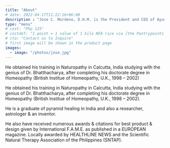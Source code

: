 ```yaml
---
title: "About"
# date: 2022-04-17T11:22:16+06:00
description : "Jose C. Mordeno, D.H.M. is the President and CEO of Ayus."
type: "menu"
# cost: "Php 125"
# costdef: "1 point = 1 value of 1 kilo NFA rice via [the Pantrypoints system](https://pantrypoints.com)"
# cta: "Contact us to Inquire"
# first image will be shown in the product page
images:
  - image: "/photos/jose.jpg"
---
```



He obtained his training in Naturopathy in Calcutta, India studying with the genius of Dr. Bhatthacharya, after completing his doctorate degree in Homeopathy (British Institue of Homeopathy, U.K., 1998 – 2002)

He obtained his training in Naturopathy in Calcutta, India studying with the genius of Dr. Bhatthacharya, after completing his doctorate degree in Homeopathy (British Institue of Homeopathy, U.K., 1998 – 2002). 

He is a graduate of pyramid healing in India and also a researcher, astrologer & an inventor.

He also have received numerous awards & citations for best product & design given by International F.A.M.E. as published in a EUROPEAN magazine. Locally awarded by HEALTHLINE NEWS and the Scientific Natural Therapy Association of the Philippines (SNTAP).
